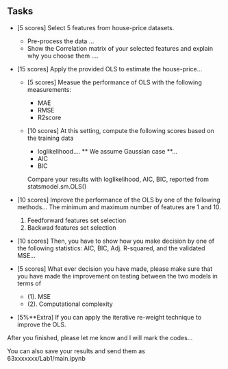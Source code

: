 ## Tasks

- [5 scores] Select 5 features from house-price datasets. 
    - Pre-process the data ...
    - Show the Correlation matrix of your selected features and explain why you choose them ....  

- [15 scores] Apply the provided OLS to estimate the house-price... 
    
    - [5 scores] Measue the performance of OLS with the following measurements:
        - MAE 
        - RMSE
        - R2score
    
    - [10 scores] At this setting, compute the following scores based on the training data
        - loglikelihood.... ** We assume Gaussian case **...
        - AIC
        - BIC 

        Compare your results with loglikelihood, AIC, BIC, reported from statsmodel.sm.OLS()

- [10 scores]  Improve the performance of the OLS by one of the following methods... 
    The minimum and maximum number of features are 1 and 10.

    1. Feedforward features set selection
    2. Backwad features set selection

     
- [10 scores]  Then, you have to show how you make decision by one of the following statistics: AIC, BIC, Adj. R-squared, and the validated MSE...

- [5 scores] What ever decision you have made, please make sure that you have made the improvement on testing between the two models in terms of

    - (1). MSE
    - (2). Computational complexity 


- [5%**Extra]  If you can apply the iterative re-weight technique to improve the OLS.



After you finished, please let me know and I will mark the codes... 

You can also save your results and send them as 63xxxxxxx/Lab1/main.ipynb
